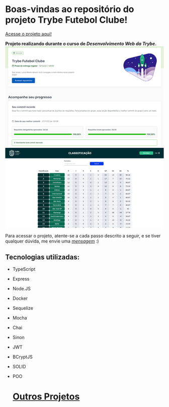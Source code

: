 # Boas-vindas ao repositório do projeto Trybe Futebol Clube!
 [Acesse o projeto aqui!](https://frontend-production-5124.up.railway.app/leaderboard) 

<strong>Projeto realizando durante o curso de _Desenvolvimento Web da Trybe_.</strong>
<img src='https://raw.githubusercontent.com/lcsrbr/TrybeFutebolClube/main/imgs/aprovacao.png'></img>
<img src='https://raw.githubusercontent.com/lcsrbr/TrybeFutebolClube/main/imgs/login.png'></img>

Para acessar o projeto, atente-se a cada passo descrito a seguir, e se tiver qualquer dúvida, me envie uma _[mensagem](https://portfolio-bay-omega-17.vercel.app/#contact)_ :)

## Tecnologias utilizadas:

- TypeScript
- Express
- Node.JS
- Docker
- Sequelize
- Mocha
- Chai
- Sinon
- JWT
- BCryptJS
- SOLID
- POO

  # [Outros Projetos](https://portfolio-bay-omega-17.vercel.app/#projetos)
